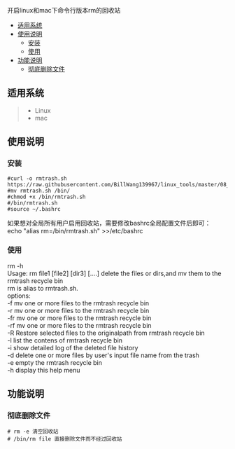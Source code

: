 开启linux和mac下命令行版本rm的回收站

* [适用系统](#适用系统)
* [使用说明](#使用说明)
	* [安装](#安装)
	* [使用](#使用)
* [功能说明](#功能说明)
	* [彻底删除文件](#彻底删除文件)

## 适用系统

> * Linux
> * mac

## 使用说明  

### 安装

```
#curl -o rmtrash.sh https://raw.githubusercontent.com/BillWang139967/linux_tools/master/08_rm/rmtrash.sh
#mv rmtrash.sh /bin/
#chmod +x /bin/rmtrash.sh
#/bin/rmtrash.sh  
#source ~/.bashrc  
```

如果想对全局所有用户启用回收站，需要修改bashrc全局配置文件后即可：  
echo "alias rm=/bin/rmtrash.sh" >>/etc/bashrc  

### 使用  
rm -h  
Usage: rm         file1 [file2] [dir3] [....] delete the files or dirs,and mv them to the rmtrash recycle bin  
       rm is alias to rmtrash.sh.  
options:  
	-f  mv one or more files to the rmtrash recycle bin  
	-r  mv one or more files to the rmtrash recycle bin  
	-fr mv one or more files to the rmtrash recycle bin  
	-rf mv one or more files to the rmtrash recycle bin  
	-R  Restore selected files to the originalpath from rmtrash recycle bin  
	-l  list the contens of rmtrash recycle bin  
	-i  show detailed log of the deleted file history  
	-d  delete one or more files by user's input file name from the trash  
	-e  empty the rmtrash recycle bin  
	-h  display this help menu  

## 功能说明  

### 彻底删除文件  
```
# rm -e 清空回收站  
# /bin/rm file 直接删除文件而不经过回收站  
```
